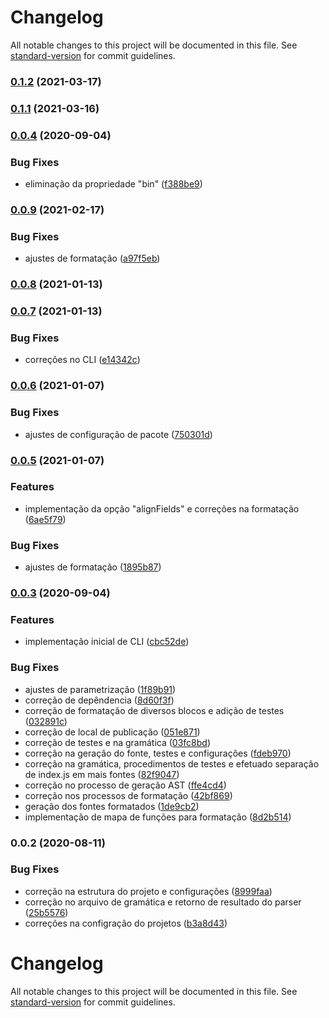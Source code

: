 # Changelog

All notable changes to this project will be documented in this file. See [standard-version](https://github.com/conventional-changelog/standard-version) for commit guidelines.

### [0.1.2](https://github.com/totvs/prettier-plugin-4gl/compare/v0.1.1...v0.1.2) (2021-03-17)

### [0.1.1](https://github.com/totvs/prettier-plugin-4gl/compare/v0.0.9...v0.1.1) (2021-03-16)

### [0.0.4](https://github.com/totvs/prettier-plugin-4gl/compare/v0.0.3...v0.0.4) (2020-09-04)


### Bug Fixes

* eliminação da propriedade "bin" ([f388be9](https://github.com/totvs/prettier-plugin-4gl/commit/f388be968ff378d9a6cc9cfe6b469c8f653f7b3b))

### [0.0.9](https://github.com/totvs/prettier-plugin-4gl/compare/v0.0.8...v0.0.9) (2021-02-17)


### Bug Fixes

* ajustes de formatação ([a97f5eb](https://github.com/totvs/prettier-plugin-4gl/commit/a97f5eb1be4943268470b853fc9b78d87021f669))

### [0.0.8](https://github.com/totvs/prettier-plugin-4gl/compare/v0.0.7...v0.0.8) (2021-01-13)

### [0.0.7](https://github.com/totvs/prettier-plugin-4gl/compare/v0.0.6...v0.0.7) (2021-01-13)


### Bug Fixes

* correções no CLI ([e14342c](https://github.com/totvs/prettier-plugin-4gl/commit/e14342c0a136fc68c31289ae413e182f89ce0134))

### [0.0.6](https://github.com/totvs/prettier-plugin-4gl/compare/v0.0.5...v0.0.6) (2021-01-07)


### Bug Fixes

* ajustes de configuração de pacote ([750301d](https://github.com/totvs/prettier-plugin-4gl/commit/750301d418eb023d981e3bd72915d761b87b6df2))

### [0.0.5](https://github.com/totvs/prettier-plugin-4gl/compare/v0.0.3...v0.0.5) (2021-01-07)


### Features

* implementação da opção "alignFields" e correções na formatação ([6ae5f79](https://github.com/totvs/prettier-plugin-4gl/commit/6ae5f796ac2d0d33df2a485bc961b893c95491cd))


### Bug Fixes

* ajustes de formatação ([1895b87](https://github.com/totvs/prettier-plugin-4gl/commit/1895b87e649b7c82e730627942fe5fe3cf54bf8f))

### [0.0.3](https://github.com/totvs/prettier-plugin-4gl/compare/v0.0.2...v0.0.3) (2020-09-04)


### Features

* implementação inicial de CLI ([cbc52de](https://github.com/totvs/prettier-plugin-4gl/commit/cbc52de4916f0e7ff3750ada5e52ffd42995d924))


### Bug Fixes

* ajustes de parametrização ([1f89b91](https://github.com/totvs/prettier-plugin-4gl/commit/1f89b91d3d4dbef0931714cb3641650df866d090))
* correção de depêndencia ([8d60f3f](https://github.com/totvs/prettier-plugin-4gl/commit/8d60f3f239a09ee0a2815771141e0412334d0f6d))
* correção de formatação de diversos blocos e adição de testes ([032891c](https://github.com/totvs/prettier-plugin-4gl/commit/032891cb6a7e82ad4b9f4e4cb03b264cd5579264))
* correção de local de publicação ([051e871](https://github.com/totvs/prettier-plugin-4gl/commit/051e87143762b1cb52f8e91717efe7ba7c451354))
* correção de testes e na gramática ([03fc8bd](https://github.com/totvs/prettier-plugin-4gl/commit/03fc8bdca1a356d4257553adac15db7eebeb4591))
* correção na geração do fonte, testes e configurações ([fdeb970](https://github.com/totvs/prettier-plugin-4gl/commit/fdeb970b46afe9a521e1cc1129c655500075d9ae))
* correção na gramática, procedimentos de testes e efetuado separação de index.js em mais fontes ([82f9047](https://github.com/totvs/prettier-plugin-4gl/commit/82f9047ecba305912fe89ca0b3bd5d1b7e9e77c0))
* correção no processo de geração AST ([ffe4cd4](https://github.com/totvs/prettier-plugin-4gl/commit/ffe4cd48bcff08724ed7eca764588345fff88a1d))
* correção nos processos de formatação ([42bf869](https://github.com/totvs/prettier-plugin-4gl/commit/42bf8697f3db43d52ce65b3236bbb0a9ae0f9ada))
* geração dos fontes formatados ([1de9cb2](https://github.com/totvs/prettier-plugin-4gl/commit/1de9cb2e603848a9f8a1f6ed4fc1b217dbeb336e))
* implementação de mapa de funções para formatação ([8d2b514](https://github.com/totvs/prettier-plugin-4gl/commit/8d2b514a989925738360e634b137cb75125fc946))

### 0.0.2 (2020-08-11)


### Bug Fixes

* correção na estrutura do projeto e configurações ([8999faa](https://github.com/totvs/prettier-plugin-4gl/commit/8999faa8e6427064ab9080572f5fad2e1885f46a))
* correção no arquivo de gramática e retorno de resultado do parser ([25b5576](https://github.com/totvs/prettier-plugin-4gl/commit/25b5576e6ba10706d6efdfaa35c9caf426902f9d))
* correções na configração do projetos ([b3a8d43](https://github.com/totvs/prettier-plugin-4gl/commit/b3a8d434911f9d32547a79a7918ad28a16a414bc))

# Changelog

All notable changes to this project will be documented in this file. See [standard-version](https://github.com/conventional-changelog/standard-version) for commit guidelines.

